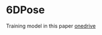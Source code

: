 # 6DPose

Training model in this paper  [onedrive](https://1drv.ms/u/s!AsGTIFMUZhECghnJXeT270sD6YPK?e=FfaiV9) 
